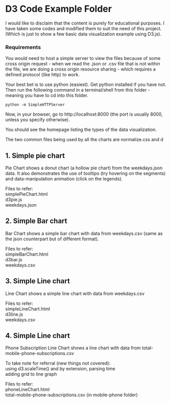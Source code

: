 # D3 Code Example Folder

I would like to disclaim that the content is purely for educational purposes. I have taken some codes and modified them to suit the need of this project. (Which is just to show a few basic data visualization example using D3.js).

### Requirements
You would need to host a simple server to view the files because of some cross origin request - when we read the .json or .csv file that is not within the file, we are doing a cross origin resource sharing - which requires a defined protocol (like http) to work.

Your best bet is to use python (easiest). Get python installed if you have not. Then run the following command in a terminal/shell from this folder - meaning you have to cd into this folder.

``python -m SimpleHTTPServer``

Now, in your browser, go to http://localhost:8000 (the port is usually 8000, unless you specify otherwise).

You should see the homepage listing the types of the data visualization.

The two common files being used by all the charts are normalize.css and d

## 1. Simple pie chart

 Pie Chart shows a donut chart (a hollow pie chart) from the weekdays.json data. It also demonstrates the use of tooltips (try hovering on the segments) and data-manipulation animation (click on the legends).

Files to refer:
</br>simplePieChart.html
</br>d3pie.js
</br>weekdays.json

## 2. Simple Bar chart

Bar Chart shows a simple bar chart with data from weekdays.csv (same as the json counterpart but of different format).

Files to refer:
</br>simpleBarChart.html
</br>d3bar.js
</br>weekdays.csv

## 3. Simple Line chart

Line Chart shows a simple line chart with data from weekdays.csv

Files to refer:
</br>simpleLineChart.html
</br>d3line.js
</br>weekdays.csv

## 4. Simple Line chart

Phone Subscription Line Chart shows a line chart with data from total-mobile-phone-subscriptions.csv

To take note for referral (new things not covered):
</br>using d3.scaleTime() and by extension, parsing time
</br>adding grid to line graph

Files to refer:
</br>phoneLineChart.html
</br>total-mobile-phone-subscriptions.csv (in mobile-phone folder)
